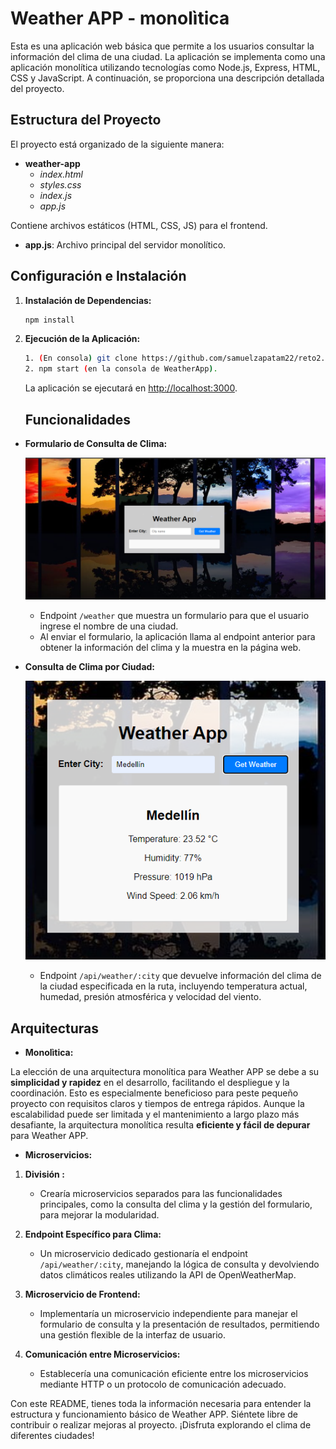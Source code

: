 # Weather APP - monolìtica

Esta es una aplicación web básica que permite a los usuarios consultar la información del clima de una ciudad. La aplicación se implementa como una aplicación monolítica utilizando tecnologías como Node.js, Express, HTML, CSS y JavaScript. A continuación, se proporciona una descripción detallada del proyecto.

## Estructura del Proyecto

El proyecto está organizado de la siguiente manera:

- **weather-app**
    - *index.html*
    - *styles.css*
    - *index.js*
    - *app.js*
    
 Contiene archivos estáticos (HTML, CSS, JS) para el frontend.
- **app.js**: Archivo principal del servidor monolítico.


## Configuración e Instalación

1. **Instalación de Dependencias:**

   ```bash
   npm install
   ```

2. **Ejecución de la Aplicación:**

   ```bash
   1. (En consola) git clone https://github.com/samuelzapatam22/reto2.git
   2. npm start (en la consola de WeatherApp).
   ```

   La aplicación se ejecutará en [http://localhost:3000](http://localhost:3000).


   ## Funcionalidades

- **Formulario de Consulta de Clima:**

    ![alt text](WeatherApp/imagen1.png)


  - Endpoint `/weather` que muestra un formulario para que el usuario ingrese el nombre de una ciudad.
  - Al enviar el formulario, la aplicación llama al endpoint anterior para obtener la información del clima y la muestra en la página web.

- **Consulta de Clima por Ciudad:**

    ![alt text](WeatherApp/imagen2.png)


  - Endpoint `/api/weather/:city` que devuelve información del clima de la ciudad especificada en la ruta, incluyendo temperatura actual, humedad, presión atmosférica y velocidad del viento.


## Arquitecturas

- **Monolìtica:**

La elección de una arquitectura monolítica para Weather APP se debe a su **simplicidad y rapidez** en el desarrollo, facilitando el despliegue y la coordinación. Esto es especialmente beneficioso para peste pequeño proyecto con requisitos claros y tiempos de entrega rápidos. Aunque la escalabilidad puede ser limitada y el mantenimiento a largo plazo más desafiante, la arquitectura monolítica resulta **eficiente y fácil de depurar** para Weather APP.

- **Microservicios:**

1. **División :**
   - Crearía microservicios separados para las funcionalidades principales, como la consulta del clima y la gestión del formulario, para mejorar la modularidad.

2. **Endpoint Específico para Clima:**
   - Un microservicio dedicado gestionaría el endpoint `/api/weather/:city`, manejando la lógica de consulta y devolviendo datos climáticos reales utilizando la API de OpenWeatherMap.

3. **Microservicio de Frontend:**
   - Implementaría un microservicio independiente para manejar el formulario de consulta y la presentación de resultados, permitiendo una gestión flexible de la interfaz de usuario.

4. **Comunicación entre Microservicios:**
   - Establecería una comunicación eficiente entre los microservicios mediante HTTP o un protocolo de comunicación adecuado.



Con este README, tienes toda la información necesaria para entender la estructura y funcionamiento básico de Weather APP. Siéntete libre de contribuir o realizar mejoras al proyecto. ¡Disfruta explorando el clima de diferentes ciudades!

   
